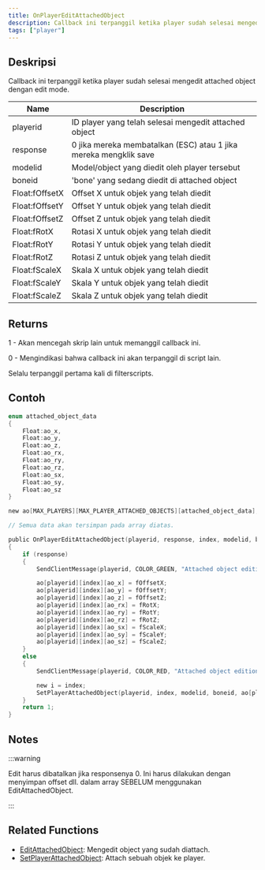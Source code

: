 ```yaml
---
title: OnPlayerEditAttachedObject
description: Callback ini terpanggil ketika player sudah selesai mengedit attached object dengan edit mode.
tags: ["player"]
---
```


<VersionWarn name='callback' version='SA-MP 0.3e' />

## Deskripsi

Callback ini terpanggil ketika player sudah selesai mengedit attached object dengan edit mode.

| Name           | Description                                                      |
| -------------- | ---------------------------------------------------------------- |
| playerid       | ID player yang telah selesai mengedit attached object            |
| response       | 0 jika mereka membatalkan (ESC) atau 1 jika mereka mengklik save |
| modelid        | Model/object yang diedit oleh player tersebut                    |
| boneid         | 'bone' yang sedang diedit di attached object                     |
| Float:fOffsetX | Offset X untuk objek yang telah diedit                           |
| Float:fOffsetY | Offset Y untuk objek yang telah diedit                           |
| Float:fOffsetZ | Offset Z untuk objek yang telah diedit                           |
| Float:fRotX    | Rotasi X untuk objek yang telah diedit                           |
| Float:fRotY    | Rotasi Y untuk objek yang telah diedit                           |
| Float:fRotZ    | Rotasi Z untuk objek yang telah diedit                           |
| Float:fScaleX  | Skala X untuk objek yang telah diedit                            |
| Float:fScaleY  | Skala Y untuk objek yang telah diedit                            |
| Float:fScaleZ  | Skala Z untuk objek yang telah diedit                            |

## Returns

1 - Akan mencegah skrip lain untuk memanggil callback ini.

0 - Mengindikasi bahwa callback ini akan terpanggil di script lain.

Selalu terpanggil pertama kali di filterscripts.

## Contoh

```c
enum attached_object_data
{
    Float:ao_x,
    Float:ao_y,
    Float:ao_z,
    Float:ao_rx,
    Float:ao_ry,
    Float:ao_rz,
    Float:ao_sx,
    Float:ao_sy,
    Float:ao_sz
}

new ao[MAX_PLAYERS][MAX_PLAYER_ATTACHED_OBJECTS][attached_object_data];

// Semua data akan tersimpan pada array diatas.

public OnPlayerEditAttachedObject(playerid, response, index, modelid, boneid, Float:fOffsetX, Float:fOffsetY, Float:fOffsetZ, Float:fRotX, Float:fRotY, Float:fRotZ, Float:fScaleX, Float:fScaleY, Float:fScaleZ)
{
    if (response)
    {
        SendClientMessage(playerid, COLOR_GREEN, "Attached object edition saved.");

        ao[playerid][index][ao_x] = fOffsetX;
        ao[playerid][index][ao_y] = fOffsetY;
        ao[playerid][index][ao_z] = fOffsetZ;
        ao[playerid][index][ao_rx] = fRotX;
        ao[playerid][index][ao_ry] = fRotY;
        ao[playerid][index][ao_rz] = fRotZ;
        ao[playerid][index][ao_sx] = fScaleX;
        ao[playerid][index][ao_sy] = fScaleY;
        ao[playerid][index][ao_sz] = fScaleZ;
    }
    else
    {
        SendClientMessage(playerid, COLOR_RED, "Attached object edition not saved.");

        new i = index;
        SetPlayerAttachedObject(playerid, index, modelid, boneid, ao[playerid][i][ao_x], ao[playerid][i][ao_y], ao[playerid][i][ao_z], ao[playerid][i][ao_rx], ao[playerid][i][ao_ry], ao[playerid][i][ao_rz], ao[playerid][i][ao_sx], ao[playerid][i][ao_sy], ao[playerid][i][ao_sz]);
    }
    return 1;
}
```

## Notes

:::warning

Edit harus dibatalkan jika responsenya 0. Ini harus dilakukan dengan menyimpan offset dll. dalam array SEBELUM menggunakan EditAttachedObject.

:::

## Related Functions

- [EditAttachedObject](../functions/EditAttachedObject): Mengedit object yang sudah diattach.
- [SetPlayerAttachedObject](../functions/SetPlayerAttachedObject): Attach sebuah objek ke player.
